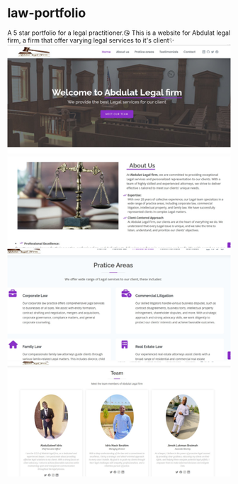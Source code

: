 # law-portfolio
A 5 star portfolio for a legal practitioner.😘
This is a website for Abdulat legal firm, a firm that offer varying legal services to it's client✨
![screenshoot](./assets/img/legal-img-1.jpg)
![screenshoot](./assets/img/legal-img-2.jpg)
![screenshoot](./assets/img/legal-img-3.jpg)
![screenshoot](./assets/img/legal-img-4.jpg)

